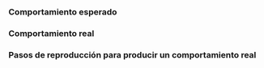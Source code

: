 ### Comportamiento esperado


### Comportamiento real


### Pasos de reproducción para producir un comportamiento real